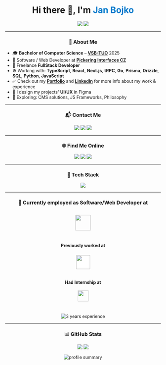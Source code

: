 <!-- README.md -->

<h1 align="center">Hi there 👋, I'm <span style="color:#007acc">Jan Bojko</span></h1>
<p align="center">
<img src="https://readme-typing-svg.demolab.com/?lines=Fullstack+Developer+%7C+UI%2FUX+Designer;&center=true&width=800&height=45&duration=5000&pause=2000" />
<img src="https://readme-typing-svg.demolab.com/?lines=Typescript+%7C+React+%7C+Next.js+%7C+tRPC+%7C+Go;&center=true&width=800&height=45&duration=5000&pause=2000" />
</p>


---

<h3 align="center">🧠 About Me</h3>

- 🎓 **Bachelor of Computer Science** – [**VSB-TUO**](https://www.vsb.cz/en/study/degree-students/degree-studies/bachelor-degree/bachelor-degree-detail/?programmeId=771) 2025
- 💼 Software / Web Developer at [**Pickering Interfaces CZ**](https://www.pickeringtest.com) 
- 💼 Freelance **FullStack Developer**
- ⚙️ Working with: **TypeScript**, **React**, **Next.js**, **tRPC**, **Go**, **Prisma**, **Drizzle**, **SQL**, **Python**, **JavaScript**
 - ✅ Check out my  [**Portfolio**](https://bojkoj.vercel.app) and [**LinkedIn**](https://www.linkedin.com/in/jan-bojko/) for more info about my work & experience
- 🎨 I design my projects' **UI/UX** in Figma
- 🧪 Exploring: CMS solutions, JS Frameworks, Philosophy

---

<h3 align="center">📬 Contact Me</h3>

<p align="center">
  <a href="mailto:honzabojko@seznam.cz"><img src="https://img.shields.io/badge/Email%20(Seznam)-D14836?style=for-the-badge&logo=gmail&logoColor=white" /></a>
  <a href="mailto:jan.bojko@pickering.cz"><img src="https://img.shields.io/badge/Email%20(Pickering)-0078D4?style=for-the-badge&logo=microsoftoutlook&logoColor=white" /></a>
  <a href="mailto:jan.bojko.st@vsb.cz"><img src="https://img.shields.io/badge/Email%20(VSB)-003087?style=for-the-badge&logo=gmail&logoColor=white" /></a>
</p>

---

<h3 align="center">🌐 Find Me Online</h3>

<p align="center">
  <a href="https://www.linkedin.com/in/jan-bojko/"><img src="https://img.shields.io/badge/LinkedIn-%230077B5.svg?style=for-the-badge&logo=linkedin&logoColor=white" /></a>
  <a href="https://bojkoj.vercel.app"><img src="https://img.shields.io/badge/Portfolio-222222?style=for-the-badge&logo=vercel&logoColor=white" /></a>
  <a href="https://github.com/BojkoJ"><img src="https://img.shields.io/badge/GitHub-%23121011.svg?style=for-the-badge&logo=github&logoColor=white" /></a>
</p>

---

<h3 align="center">🧰 Tech Stack</h3>

<p align="center">
<img src="https://skillicons.dev/icons?i=react,nextjs,nodejs,express,js,ts,tailwind,html,css,figma,npm,pnpm,yarn,vercel,github,git,python,django,go,linux,vscode,mysql,mongodb,prisma,cpp,cs,dotnet&perline=9" />
</p>

---

<h3 align="center">🏢 Currently employed as Software/Web Developer at</h3>

<p align="center" style="margin-top:30px;">
  <a href="https://www.pickeringtest.com">
    <img src="https://upload.wikimedia.org/wikipedia/commons/9/98/Pickering-logo-blue-logo.svg" height="50" />
  </a>
</p>

<h4 align="center" style="margin-top:40px;">Previously worked at</h4>

<p align="center">
  <a href="https://expan.do">
    <img src="https://dobrysef.cz/media/pub/brand/expando-logo.jpg" height="45" style="background-color:white; padding:4px; border-radius:4px;" />
  </a>
</p>



<h4 align="center" style="margin-top:30px;">Had Internship at</h4>

<p align="center">
  <a href="https://www.tietoevry.com/">
    <img src="https://miro.medium.com/v2/resize:fit:1400/0*F3stcIHZPDssZl5-.jpg" height="35" tyle="background-color:purple; padding:4px; border-radius:4px;" />
  </a>
  <br />
</p>

<p align="center" style="margin-top:40px;">
  <img src="https://img.shields.io/badge/Total Experience-3%20years-blue?style=for-the-badge&logo=clock&logoColor=white" alt="3 years experience" />
</p>



---


<h3 align="center">📊 GitHub Stats</h3>


<p align="center">
  <img src="https://github-profile-summary-cards.vercel.app/api/cards/repos-per-language?username=BojkoJ&theme=transparent&exclude=CSS,html" />
  <img src="https://github-profile-summary-cards.vercel.app/api/cards/most-commit-language?username=BojkoJ&theme=transparent&exclude=CSS,html" />
</p>

<p align="center">
  <img src="https://github-profile-summary-cards.vercel.app/api/cards/profile-details?username=BojkoJ&theme=transparent" alt="profile summary" />
</p>

